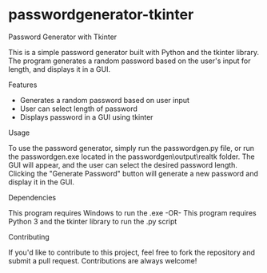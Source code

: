 # passwordgenerator-tkinter
Password Generator with Tkinter

This is a simple password generator built with Python and the tkinter library. The program generates a random password based on the user's input for length, and displays it in a GUI.

Features
* Generates a random password based on user input
* User can select length of password 
* Displays password in a GUI using tkinter

Usage

To use the password generator, simply run the passwordgen.py file, or run the passwordgen.exe located in the passwordgen\output\realtk folder. The GUI will appear, and the user can select the desired password length. Clicking the "Generate Password" button will generate a new password and display it in the GUI.

Dependencies

This program requires Windows to run the .exe
-OR-
This program requires Python 3 and the tkinter library to run the .py script


Contributing

If you'd like to contribute to this project, feel free to fork the repository and submit a pull request. Contributions are always welcome!
